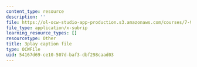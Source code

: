 ```yaml
---
content_type: resource
description: ''
file: https://ol-ocw-studio-app-production.s3.amazonaws.com/courses/7-91j-foundations-of-computational-and-systems-biology-spring-2014/54167d69ce10507dbaf3dbf298caad03_j1s9JfZKFqU.vtt
file_type: application/x-subrip
learning_resource_types: []
resourcetype: Other
title: 3play caption file
type: OCWFile
uid: 54167d69-ce10-507d-baf3-dbf298caad03
---
```

